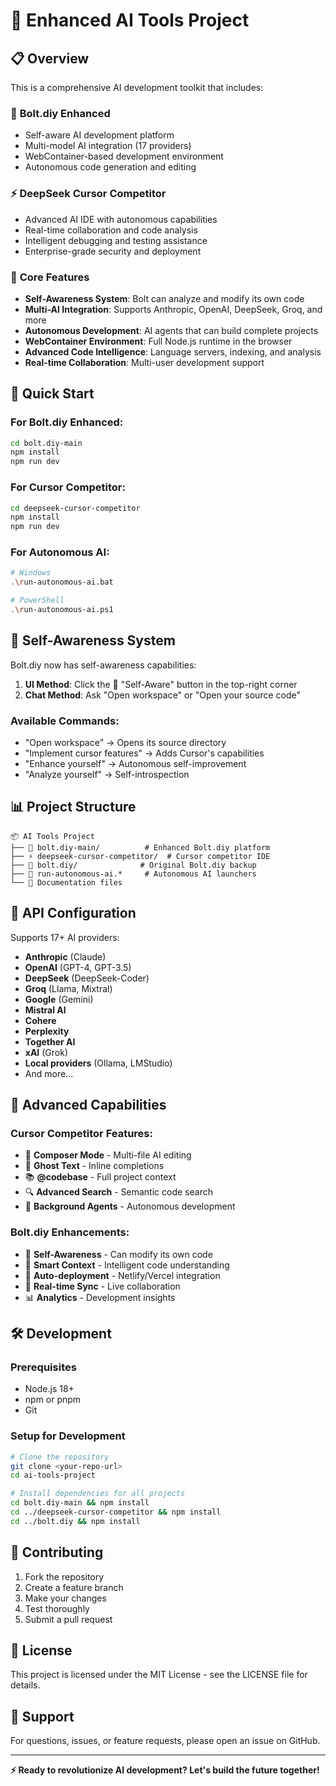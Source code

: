 # 🚀 Enhanced AI Tools Project

## 📋 Overview

This is a comprehensive AI development toolkit that includes:

### 🧠 **Bolt.diy Enhanced** 
- Self-aware AI development platform
- Multi-model AI integration (17 providers)
- WebContainer-based development environment
- Autonomous code generation and editing

### ⚡ **DeepSeek Cursor Competitor**
- Advanced AI IDE with autonomous capabilities  
- Real-time collaboration and code analysis
- Intelligent debugging and testing assistance
- Enterprise-grade security and deployment

### 🔧 **Core Features**
- **Self-Awareness System**: Bolt can analyze and modify its own code
- **Multi-AI Integration**: Supports Anthropic, OpenAI, DeepSeek, Groq, and more
- **Autonomous Development**: AI agents that can build complete projects
- **WebContainer Environment**: Full Node.js runtime in the browser
- **Advanced Code Intelligence**: Language servers, indexing, and analysis
- **Real-time Collaboration**: Multi-user development support

## 🎯 Quick Start

### For Bolt.diy Enhanced:
```bash
cd bolt.diy-main
npm install
npm run dev
```

### For Cursor Competitor:
```bash
cd deepseek-cursor-competitor  
npm install
npm run dev
```

### For Autonomous AI:
```bash
# Windows
.\run-autonomous-ai.bat

# PowerShell
.\run-autonomous-ai.ps1
```

## 🧠 Self-Awareness System

Bolt.diy now has self-awareness capabilities:

1. **UI Method**: Click the 🧠 "Self-Aware" button in the top-right corner
2. **Chat Method**: Ask "Open workspace" or "Open your source code"

### Available Commands:
- "Open workspace" → Opens its source directory
- "Implement cursor features" → Adds Cursor's capabilities  
- "Enhance yourself" → Autonomous self-improvement
- "Analyze yourself" → Self-introspection

## 📊 Project Structure

```
📦 AI Tools Project
├── 🧠 bolt.diy-main/          # Enhanced Bolt.diy platform
├── ⚡ deepseek-cursor-competitor/  # Cursor competitor IDE  
├── 🔄 bolt.diy/              # Original Bolt.diy backup
├── 🚀 run-autonomous-ai.*     # Autonomous AI launchers
└── 📄 Documentation files
```

## 🔑 API Configuration

Supports 17+ AI providers:
- **Anthropic** (Claude)
- **OpenAI** (GPT-4, GPT-3.5)
- **DeepSeek** (DeepSeek-Coder)
- **Groq** (Llama, Mixtral)
- **Google** (Gemini)
- **Mistral AI**
- **Cohere**
- **Perplexity**
- **Together AI**
- **xAI** (Grok)
- **Local providers** (Ollama, LMStudio)
- And more...

## 🚀 Advanced Capabilities

### **Cursor Competitor Features:**
- 🎹 **Composer Mode** - Multi-file AI editing
- 👻 **Ghost Text** - Inline completions
- 📚 **@codebase** - Full project context
- 🔍 **Advanced Search** - Semantic code search
- 🤖 **Background Agents** - Autonomous development

### **Bolt.diy Enhancements:**
- 🧠 **Self-Awareness** - Can modify its own code
- 🎯 **Smart Context** - Intelligent code understanding
- 🚀 **Auto-deployment** - Netlify/Vercel integration
- 🔄 **Real-time Sync** - Live collaboration
- 📊 **Analytics** - Development insights

## 🛠️ Development

### Prerequisites
- Node.js 18+ 
- npm or pnpm
- Git

### Setup for Development
```bash
# Clone the repository
git clone <your-repo-url>
cd ai-tools-project

# Install dependencies for all projects
cd bolt.diy-main && npm install
cd ../deepseek-cursor-competitor && npm install
cd ../bolt.diy && npm install
```

## 🤝 Contributing

1. Fork the repository
2. Create a feature branch
3. Make your changes
4. Test thoroughly  
5. Submit a pull request

## 📜 License

This project is licensed under the MIT License - see the LICENSE file for details.

## 🙋 Support

For questions, issues, or feature requests, please open an issue on GitHub.

---

**⚡ Ready to revolutionize AI development? Let's build the future together!**
